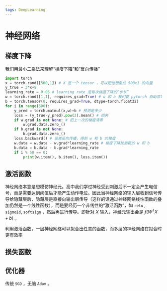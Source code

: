 ```yaml
---
tags: DeepLearning
---
```

# 神经网络

## 梯度下降

我们用最小二乘法来理解“梯度下降”和“反向传播”

```python
import torch
x = torch.rand([500,1]) # X 是一个 tensor ，可以把他想象成 500x1 的向量
y_true = 3*x+8
learning_rate = 0.05 # learning rate 是每次梯度下降的“步长”
w = torch.rand([1,1], requires_grad=True) # w 和 b 我们要 pytorch 自动求导
b = torch.tensor(0, requires_grad=True, dtype=torch.float32)
for i in range(500):
    y_pred = torch.matmul(x,w)+b # 预测是多少
    loss = (y_true-y_pred).pow(2).mean() # 损失
    if w.grad is not None: # 把上一次的梯度清零
        w.grad.data.zero_()
    if b.grad is not None:
        b.grad.data.zero_()
    loss.backward() # 误差反向传播，得到 w 和 b 的梯度
    w.data = w.data - w.grad*learning_rate # 梯度下降找到新的 w 和 b
    b.data = b.data - b.grad*learning_rate
    if i % 50 == 0:
        print(w.item(), b.item(), loss.item())
```

## 激活函数

神经网络本意是想模仿神经元。高中我们学过神经受到刺激后不一定会产生电信号，而是需要达到阈值后才能产生动作电位。因此当神经网络的输入层收到信号传导给隐藏层后，隐藏层是直接向输出层传导（这样的话通过神经网络线性函数的叠加仍然是一个线性函数），而是要经历一个非线性的“激活函数”，如 `relu` , `sigmoid`, `softsign` ，然后再进行传导。即针对 $X$ 输入，神经元输出会是 $f(W^TX+b)$ 。

利用激活函数，一层神经网络可以拟合出任意的函数，而多层的神经网络在拟合时更有效率

## 损失函数

## 优化器

传统 `SGD` ，无脑 `Adam` 。


